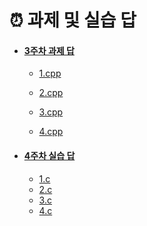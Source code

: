 # ⏰ 과제 및 실습 답

- #### [3주차 과제 답](./3주차)

  - [1.cpp](./3주차/예은/1.cpp)

  - [2.cpp](./3주차/예은/2.cpp)

  - [3.cpp](./3주차/예은/3.cpp)

  - [4.cpp](./3주차/예은/4.cpp)


    

- #### [4주차 실습 답](./4주차실습)
  - [1.c]()
  - [2.c]()
  - [3.c]()
  - [4.c]()
